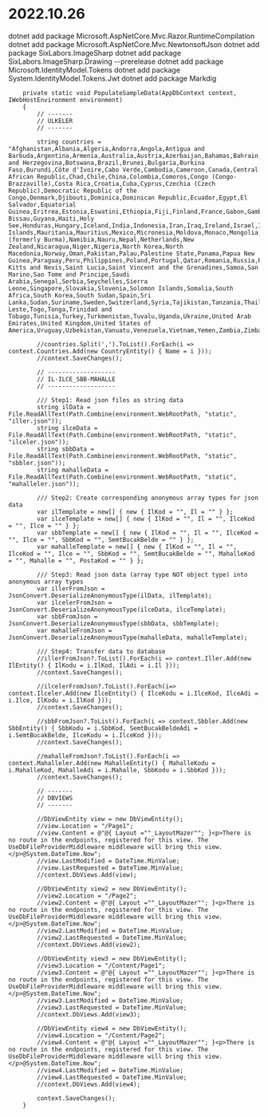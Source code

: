﻿# 2022.10.26
dotnet add package Microsoft.AspNetCore.Mvc.Razor.RuntimeCompilation
dotnet add package Microsoft.AspNetCore.Mvc.NewtonsoftJson
dotnet add package SixLabors.ImageSharp
dotnet add package SixLabors.ImageSharp.Drawing --prerelease
dotnet add package Microsoft.IdentityModel.Tokens
dotnet add package System.IdentityModel.Tokens.Jwt
dotnet add package Markdig


        private static void PopulateSampleData(AppDbContext context, IWebHostEnvironment environment)
        {
            // -------
            // ULKELER
            // -------

            string countries = "Afghanistan,Albania,Algeria,Andorra,Angola,Antigua and Barbuda,Argentina,Armenia,Australia,Austria,Azerbaijan,Bahamas,Bahrain,Bangladesh,Barbados,Belarus,Belgium,Belize,Benin,Bhutan,Bolivia,Bosnia and Herzegovina,Botswana,Brazil,Brunei,Bulgaria,Burkina Faso,Burundi,Côte d'Ivoire,Cabo Verde,Cambodia,Cameroon,Canada,Central African Republic,Chad,Chile,China,Colombia,Comoros,Congo (Congo-Brazzaville),Costa Rica,Croatia,Cuba,Cyprus,Czechia (Czech Republic),Democratic Republic of the Congo,Denmark,Djibouti,Dominica,Dominican Republic,Ecuador,Egypt,El Salvador,Equatorial Guinea,Eritrea,Estonia,Eswatini,Ethiopia,Fiji,Finland,France,Gabon,Gambia,Georgia,Germany,Ghana,Greece,Grenada,Guatemala,Guinea,Guinea-Bissau,Guyana,Haiti,Holy See,Honduras,Hungary,Iceland,India,Indonesia,Iran,Iraq,Ireland,Israel,Italy,Jamaica,Japan,Jordan,Kazakhstan,Kenya,Kiribati,Kuwait,Kyrgyzstan,Laos,Latvia,Lebanon,Lesotho,Liberia,Libya,Liechtenstein,Lithuania,Luxembourg,Madagascar,Malawi,Malaysia,Maldives,Mali,Malta,Marshall Islands,Mauritania,Mauritius,Mexico,Micronesia,Moldova,Monaco,Mongolia,Montenegro,Morocco,Mozambique,Myanmar (formerly Burma),Namibia,Nauru,Nepal,Netherlands,New Zealand,Nicaragua,Niger,Nigeria,North Korea,North Macedonia,Norway,Oman,Pakistan,Palau,Palestine State,Panama,Papua New Guinea,Paraguay,Peru,Philippines,Poland,Portugal,Qatar,Romania,Russia,Rwanda,Saint Kitts and Nevis,Saint Lucia,Saint Vincent and the Grenadines,Samoa,San Marino,Sao Tome and Principe,Saudi Arabia,Senegal,Serbia,Seychelles,Sierra Leone,Singapore,Slovakia,Slovenia,Solomon Islands,Somalia,South Africa,South Korea,South Sudan,Spain,Sri Lanka,Sudan,Suriname,Sweden,Switzerland,Syria,Tajikistan,Tanzania,Thailand,Timor-Leste,Togo,Tonga,Trinidad and Tobago,Tunisia,Turkey,Turkmenistan,Tuvalu,Uganda,Ukraine,United Arab Emirates,United Kingdom,United States of America,Uruguay,Uzbekistan,Vanuatu,Venezuela,Vietnam,Yemen,Zambia,Zimbabwe";

            //countries.Split(',').ToList().ForEach(i => context.Countries.Add(new CountryEntity() { Name = i }));
            //context.SaveChanges();

            // -------------------
            // IL-ILCE_SBB-MAHALLE           
            // -------------------

            /// Step1: Read json files as string data
            string ilData = File.ReadAllText(Path.Combine(environment.WebRootPath, "static", "iller.json"));
            string ilceData = File.ReadAllText(Path.Combine(environment.WebRootPath, "static", "ilceler.json"));
            string sbbData = File.ReadAllText(Path.Combine(environment.WebRootPath, "static", "sbbler.json"));
            string mahalleData = File.ReadAllText(Path.Combine(environment.WebRootPath, "static", "mahalleler.json"));

            /// Step2: Create corresponding anonymous array types for json data
            var ilTemplate = new[] { new { IlKod = "", Il = "" } };
            var ilceTemplate = new[] { new { IlKod = "", Il = "", IlceKod = "", Ilce = "" } };
            var sbbTemplate = new[] { new { IlKod = "", Il = "", IlceKod = "", Ilce = "", SbbKod = "", SemtBucakBelde = "" } };
            var mahalleTemplate = new[] { new { IlKod = "", Il = "", IlceKod = "", Ilce = "", SbbKod = "", SemtBucakBelde = "", MahalleKod = "", Mahalle = "", PostaKod = "" } };

            /// Step3: Read json data (array type NOT object type) into anonymous array types
            var illerFromJson = JsonConvert.DeserializeAnonymousType(ilData, ilTemplate);
            var ilcelerFromJson = JsonConvert.DeserializeAnonymousType(ilceData, ilceTemplate);
            var sbbFromJson = JsonConvert.DeserializeAnonymousType(sbbData, sbbTemplate);
            var mahalleFromJson = JsonConvert.DeserializeAnonymousType(mahalleData, mahalleTemplate);

            /// Step4: Transfer data to database
            //illerFromJson?.ToList().ForEach(i => context.Iller.Add(new IlEntity() { IlKodu = i.IlKod, IlAdi = i.Il }));
            //context.SaveChanges();

            //ilcelerFromJson?.ToList().ForEach(i=> context.Ilceler.Add(new IlceEntity() { IlceKodu = i.IlceKod, IlceAdi = i.Ilce, IlKodu = i.IlKod }));
            //context.SaveChanges();

            //sbbFromJson?.ToList().ForEach(i => context.Sbbler.Add(new SbbEntity() { SbbKodu = i.SbbKod, SemtBucakBeldeAdi = i.SemtBucakBelde, IlceKodu = i.IlceKod }));
            //context.SaveChanges();

            //mahalleFromJson?.ToList().ForEach(i => context.Mahalleler.Add(new MahalleEntity() { MahalleKodu = i.MahalleKod, MahalleAdi = i.Mahalle, SbbKodu = i.SbbKod }));
            //context.SaveChanges();

            // -------
            // DBVIEWS
            // -------

            //DbViewEntity view = new DbViewEntity();
            //view.Location = "/Page1";
            //view.Content = @"@{ Layout =""_LayoutMazer""; }<p>There is no route in the endpoints, registered for this view. The UseDbFileProviderMiddleware middleware will bring this view.</p>@System.DateTime.Now";
            //view.LastModified = DateTime.MinValue;
            //view.LastRequested = DateTime.MinValue;
            //context.DbViews.Add(view);

            //DbViewEntity view2 = new DbViewEntity();
            //view2.Location = "/Page2";
            //view2.Content = @"@{ Layout =""_LayoutMazer""; }<p>There is no route in the endpoints, registered for this view. The UseDbFileProviderMiddleware middleware will bring this view.</p>@System.DateTime.Now";
            //view2.LastModified = DateTime.MinValue;
            //view2.LastRequested = DateTime.MinValue;
            //context.DbViews.Add(view2);

            //DbViewEntity view3 = new DbViewEntity();
            //view3.Location = "/Content/Page1";
            //view3.Content = @"@{ Layout =""_LayoutMazer""; }<p>There is no route in the endpoints, registered for this view. The UseDbFileProviderMiddleware middleware will bring this view.</p>@System.DateTime.Now";
            //view3.LastModified = DateTime.MinValue;
            //view3.LastRequested = DateTime.MinValue;
            //context.DbViews.Add(view3);

            //DbViewEntity view4 = new DbViewEntity();
            //view4.Location = "/Content/Page2";
            //view4.Content = @"@{ Layout =""_LayoutMazer""; }<p>There is no route in the endpoints, registered for this view. The UseDbFileProviderMiddleware middleware will bring this view.</p>@System.DateTime.Now";
            //view4.LastModified = DateTime.MinValue;
            //view4.LastRequested = DateTime.MinValue;
            //context.DbViews.Add(view4);

            context.SaveChanges();
        }